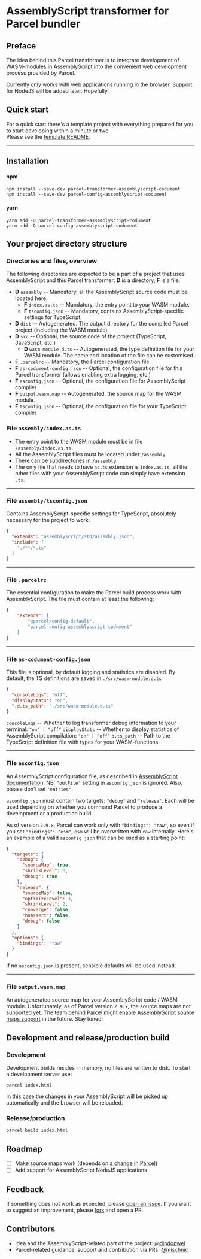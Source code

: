 # AssemblyScript transformer for Parcel bundler

## Preface
The idea behind this Parcel transformer is to integrate development of WASM-modules in AssemblyScript
into the convenient web development process provided by Parcel.

Currently only works with web applications running in the browser. Support for NodeJS will be added later. Hopefully.  
  


## Quick start
For a quick start there's a template project with everything prepared for you to start developing within a minute or two.  
Please see the [template README](https://github.com/dipdowel/assemblyscript-parcel-template).
- - - - - - - - 
  

## Installation
#### npm
```shell
npm install --save-dev parcel-transformer-assemblyscript-codument
npm install --save-dev parcel-config-assemblyscript-codument
```
#### yarn
```shell
yarn add -D parcel-transformer-assemblyscript-codument
yarn add -D parcel-config-assemblyscript-codument
```

## Your project directory structure 
### Directories and files, overview
The following directories are expected to be a part of a project that uses AssemblyScript and this Parcel transformer:
**D** is a directory, **F** is a file. 

- **D** `assembly` --  Mandatory, all the AssemblyScript source code must be located here.
  - **F** `index.as.ts` -- Mandatory, the entry point to your WASM module. 
  - **F** `tsconfig.json` -- Mandatory, contains AssemblyScript-specific settings for TypeScript. 
- **D** `dist` -- Autogenerated. The output directory for the compiled Parcel project (including the WASM module)
- **D** `src` -- Optional, the source code of the project (TypeScript, JavaScript, etc.)
  - **D** `wasm-module.d.ts` -- Autogenerated, the type definition file for your WASM module. The name and location of the file can be customised.
- **F** `.parcelrc` -- Mandatory, the Parcel configuration file.
- **F** `as-codument-config.json` -- Optional, the configuration file for this Parcel transformer (allows enabling extra logging, etc.)
- **F** `asconfig.json` -- Optional, the configuration file for AssemblyScript compiler
- **F** `output.wasm.map` -- Autogenerated, the source map for the WASM module. 
- **F** `tsconfig.json` -- Optional, the configuration file for your TypeScript compiler


### File `assembly/index.as.ts`
- The entry point to the WASM module must be in file `/assembly/index.as.ts`.
- All the AssemblyScript files must be located under `/assembly`.
- There can be subdirectories in `/assembly`.
- The only file that needs to have `as.ts` extension is `index.as.ts`, all the other files
 with your AssemblyScript code can simply have extension `.ts`.
- - - - - - - - - - - - - - - - - - - - - - - - - - - - - 

### File `assembly/tsconfig.json`
Contains AssemblyScript-specific settings for TypeScript, absolutely necessary for the project to work.
```json
{
  "extends": "assemblyscript/std/assembly.json",
  "include": [
    "./**/*.ts"
  ]
}
```
- - - - - - - - - - - - - - - - - - - - - - - - - - - - -

### File `.parcelrc`
The essential configuration to make the Parcel build process work with AssemblyScript.
The file must contain at least the following:
```json
{
	"extends": [
		"@parcel/config-default",
		"parcel-config-assemblyscript-codument"
	]
}
```
- - - - - - - - - - - - - - - - - - - - - - - - - - - - - 

### File `as-codument-config.json`
This file is optional, by default logging and statistics are disabled.
By default, the TS definitions are saved in `./src/wasm-module.d.ts` 
```json
{
  "consoleLogs": "off",
  "displayStats": "on",
  ".d.ts_path": "./src/wasm-module.d.ts"
}
```
`consoleLogs` -- Whether to log transformer debug information to your terminal: `"on" | "off"`
`displayStats` -- Whether to display statistics of AssemblyScript compilation: `"on" | "off"`
`d.ts_path` -- Path to the TypeScript definition file with types for your WASM-functions.
- - - - - - - - - - - - - - - - - - - - - - - - - - - - - 

### File `asconfig.json`
An AssemblyScript configuration file, as described in  [AssemblyScript documentation](https://www.assemblyscript.org/compiler.html#configuration-file).
NB: `"outFile"` setting in `asconfig.json` is ignored. Also, please don't set `"entries"`.

`asconfig.json` must contain two targets: `"debug"` and `"release"`. Each will be used depending
on whether you command Parcel to produce a development or a production build.

As of version `2.9.x`, Parcel can work only with `"bindings": "raw"`,
so even if you set `"bindings": "esm"`, `esm` will be overwritten with `raw` internally. 
Here's an example of a valid `asconfig.json` that can be used as a starting point:
```json
{
  "targets": {
    "debug": {
      "sourceMap": true,
      "shrinkLevel": 0,
      "debug": true
    },
    "release": {
      "sourceMap": false,
      "optimizeLevel": 3,
      "shrinkLevel": 2,
      "converge": false,
      "noAssert": false,
      "debug": false
    }
  },
  "options": {
    "bindings": "raw"
  }
}
```
If no `asconfig.json` is present, sensible defaults will be used instead.
- - - - - - - - - - - - - - - - - - - - - - - - - - - - - 



### File `output.wasm.map`
 An autogenerated source map for your AssemblyScript code / WASM module. Unfortunately, as of Parcel version `2.9.x`,
 the source maps are not supported yet. The team behind Parcel [might enable AssemblyScript source maps support](https://github.com/parcel-bundler/parcel/pull/9009) 
 in the future. Stay tuned! 


## Development and release/production build
### Development
Development builds resides in memory, no files are written to disk.
To start a development server use:
```shell
parcel index.html
```
In this case the changes in your AssemblyScript will be picked up automatically and the browser will be reloaded.


### Release/production

```shell
parcel build index.html
```

## Roadmap
- [ ] Make source maps work (depends on [a change in Parcel](https://github.com/parcel-bundler/parcel/pull/9009))
- [ ] Add support for AssemblyScript NodeJS applications

## Feedback
If something does not work as expected, please [open an issue](https://github.com/dipdowel/parcel-transformer-assemblyscript-codument/issues).
If you want to suggest an improvement, please [fork](https://github.com/dipdowel/parcel-transformer-assemblyscript-codument/) and open a PR.

## Contributors
- Idea and the AssemblyScript-related part of the project: [@dipdopwel](https://github.com/dipdowel)
- Parcel-related guidance, support and contribution via PRs: [@mischnic](https://github.com/mischnic)

